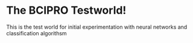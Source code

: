 # The BCIPRO Testworld!
This is the test world for initial experimentation with neural networks and classification algorithsm
